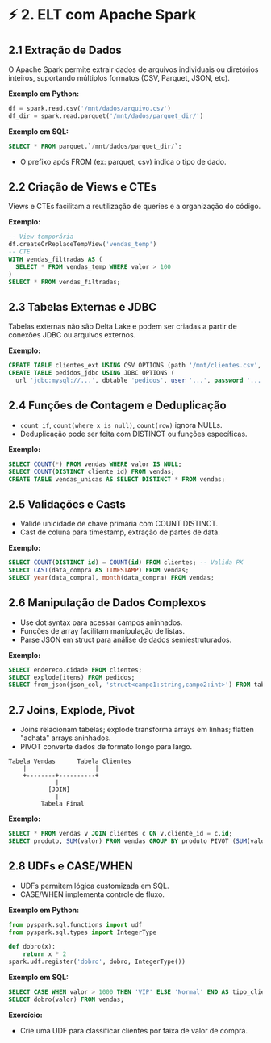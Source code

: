 # ⚡ 2. ELT com Apache Spark

## 2.1 Extração de Dados
O Apache Spark permite extrair dados de arquivos individuais ou diretórios inteiros, suportando múltiplos formatos (CSV, Parquet, JSON, etc).

**Exemplo em Python:**
```python
df = spark.read.csv('/mnt/dados/arquivo.csv')
df_dir = spark.read.parquet('/mnt/dados/parquet_dir/')
```
**Exemplo em SQL:**
```sql
SELECT * FROM parquet.`/mnt/dados/parquet_dir/`;
```
- O prefixo após FROM (ex: parquet, csv) indica o tipo de dado.

## 2.2 Criação de Views e CTEs
Views e CTEs facilitam a reutilização de queries e a organização do código.

**Exemplo:**
```sql
-- View temporária
df.createOrReplaceTempView('vendas_temp')
-- CTE
WITH vendas_filtradas AS (
  SELECT * FROM vendas_temp WHERE valor > 100
)
SELECT * FROM vendas_filtradas;
```

## 2.3 Tabelas Externas e JDBC
Tabelas externas não são Delta Lake e podem ser criadas a partir de conexões JDBC ou arquivos externos.

**Exemplo:**
```sql
CREATE TABLE clientes_ext USING CSV OPTIONS (path '/mnt/clientes.csv', header 'true');
CREATE TABLE pedidos_jdbc USING JDBC OPTIONS (
  url 'jdbc:mysql://...', dbtable 'pedidos', user '...', password '...');
```

## 2.4 Funções de Contagem e Deduplicação
- `count_if`, `count(where x is null)`, `count(row)` ignora NULLs.
- Deduplicação pode ser feita com DISTINCT ou funções específicas.

**Exemplo:**
```sql
SELECT COUNT(*) FROM vendas WHERE valor IS NULL;
SELECT COUNT(DISTINCT cliente_id) FROM vendas;
CREATE TABLE vendas_unicas AS SELECT DISTINCT * FROM vendas;
```

## 2.5 Validações e Casts
- Valide unicidade de chave primária com COUNT DISTINCT.
- Cast de coluna para timestamp, extração de partes de data.

**Exemplo:**
```sql
SELECT COUNT(DISTINCT id) = COUNT(id) FROM clientes; -- Valida PK
SELECT CAST(data_compra AS TIMESTAMP) FROM vendas;
SELECT year(data_compra), month(data_compra) FROM vendas;
```

## 2.6 Manipulação de Dados Complexos
- Use dot syntax para acessar campos aninhados.
- Funções de array facilitam manipulação de listas.
- Parse JSON em struct para análise de dados semiestruturados.

**Exemplo:**
```sql
SELECT endereco.cidade FROM clientes;
SELECT explode(itens) FROM pedidos;
SELECT from_json(json_col, 'struct<campo1:string,campo2:int>') FROM tabela_json;
```

## 2.7 Joins, Explode, Pivot
- Joins relacionam tabelas; explode transforma arrays em linhas; flatten "achata" arrays aninhados.
- PIVOT converte dados de formato longo para largo.

```
Tabela Vendas      Tabela Clientes
    |                   |
    +--------+----------+
             |
           [JOIN]
             |
         Tabela Final
```

**Exemplo:**
```sql
SELECT * FROM vendas v JOIN clientes c ON v.cliente_id = c.id;
SELECT produto, SUM(valor) FROM vendas GROUP BY produto PIVOT (SUM(valor) FOR produto IN ('A', 'B', 'C'));
```

## 2.8 UDFs e CASE/WHEN
- UDFs permitem lógica customizada em SQL.
- CASE/WHEN implementa controle de fluxo.

**Exemplo em Python:**
```python
from pyspark.sql.functions import udf
from pyspark.sql.types import IntegerType

def dobro(x):
    return x * 2
spark.udf.register('dobro', dobro, IntegerType())
```
**Exemplo em SQL:**
```sql
SELECT CASE WHEN valor > 1000 THEN 'VIP' ELSE 'Normal' END AS tipo_cliente FROM vendas;
SELECT dobro(valor) FROM vendas;
```

**Exercício:**
- Crie uma UDF para classificar clientes por faixa de valor de compra. 